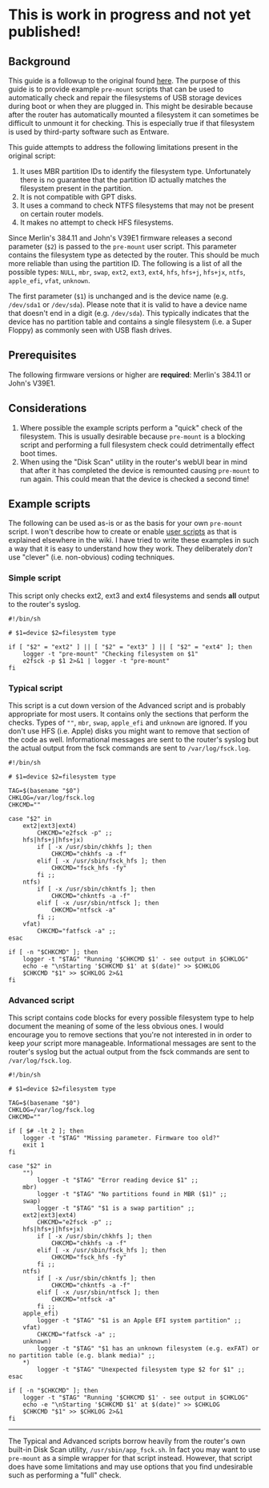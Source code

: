 # This is work in progress and not yet published!

## Background
This guide is a followup to the original found [here](https://github.com/RMerl/asuswrt-merlin/wiki/USB-Disk-Check-at-Boot). The purpose of this guide is to provide example `pre-mount` scripts that can be used to automatically check and repair the filesystems of USB storage devices during boot or when they are plugged in. This might be desirable because after the router has automatically mounted a filesystem it can sometimes be difficult to unmount it for checking. This is especially true if that filesystem is used by third-party software such as Entware.

This guide attempts to address the following limitations present in the original script:
1. It uses MBR partition IDs to identify the filesystem type. Unfortunately there is no guarantee that the partition ID actually matches the filesystem present in the partition.
2. It is not compatible with GPT disks.
3. It uses a command to check NTFS filesystems that may not be present on certain router models.
4. It makes no attempt to check HFS filesystems.

Since Merlin's 384.11 and John's V39E1 firmware releases a second parameter (`$2`) is passed to the `pre-mount` user script. This parameter contains the filesystem type as detected by the router. This should be much more reliable than using the partition ID. The following is a list of all the possible types: `NULL`, `mbr`, `swap`, `ext2`, `ext3`, `ext4`, `hfs`, `hfs+j`, `hfs+jx`, `ntfs`, `apple_efi`, `vfat`, `unknown`.

The first parameter (`$1`) is unchanged and is the device name (e.g. `/dev/sda1` or `/dev/sda`). Please note that it is valid to have a device name that doesn't end in a digit (e.g. `/dev/sda`). This typically indicates that the device has no partition table and contains a single filesystem (i.e. a Super Floppy) as commonly seen with USB flash drives.
## Prerequisites
The following firmware versions or higher are **required**: Merlin's 384.11 or John's V39E1.

## Considerations
1. Where possible the example scripts perform a "quick" check of the filesystem. This is usually desirable because `pre-mount` is a blocking script and performing a full filesystem check could detrimentally effect boot times.
2. When using the "Disk Scan" utility in the router's webUI bear in mind that after it has completed the device is remounted causing `pre-mount` to run again. This could mean that the device is checked a second time!

## Example scripts

The following can be used as-is or as the basis for your own `pre-mount` script. I won't describe how to create or enable [user scripts](https://github.com/RMerl/asuswrt-merlin/wiki/User-scripts) as that is explained elsewhere in the wiki. I have tried to write these examples in such a way that it is easy to understand how they work. They deliberately _don't_ use "clever" (i.e. non-obvious) coding techniques.
### Simple script
This script only checks ext2, ext3 and ext4 filesystems and sends **all** output to the router's syslog.

    #!/bin/sh

    # $1=device $2=filesystem type

    if [ "$2" = "ext2" ] || [ "$2" = "ext3" ] || [ "$2" = "ext4" ]; then
        logger -t "pre-mount" "Checking filesystem on $1"
        e2fsck -p $1 2>&1 | logger -t "pre-mount"
    fi

### Typical script
This script is a cut down version of the Advanced script and is probably appropriate for most users. It contains only the sections that perform the checks. Types of `""`, `mbr`, `swap`, `apple_efi` and `unknown` are ignored. If you don't use HFS (i.e. Apple) disks you might want to remove that section of the code as well. Informational messages are sent to the router's syslog but the actual output from the fsck commands are sent to `/var/log/fsck.log`.

    #!/bin/sh

    # $1=device $2=filesystem type

    TAG=$(basename "$0")
    CHKLOG=/var/log/fsck.log
    CHKCMD=""

    case "$2" in
        ext2|ext3|ext4)
            CHKCMD="e2fsck -p" ;;
        hfs|hfs+j|hfs+jx)
            if [ -x /usr/sbin/chkhfs ]; then
                CHKCMD="chkhfs -a -f"
            elif [ -x /usr/sbin/fsck_hfs ]; then
                CHKCMD="fsck_hfs -fy"
            fi ;;
        ntfs)
            if [ -x /usr/sbin/chkntfs ]; then
                CHKCMD="chkntfs -a -f"
            elif [ -x /usr/sbin/ntfsck ]; then
                CHKCMD="ntfsck -a"
            fi ;;
        vfat)
            CHKCMD="fatfsck -a" ;;
    esac

    if [ -n "$CHKCMD" ]; then
        logger -t "$TAG" "Running '$CHKCMD $1' - see output in $CHKLOG"
        echo -e "\nStarting '$CHKCMD $1' at $(date)" >> $CHKLOG
        $CHKCMD "$1" >> $CHKLOG 2>&1
    fi


### Advanced script
This script contains code blocks for every possible filesystem type to help document the meaning of some of the less obvious ones. I would encourage you to remove sections that you're not interested in in order to keep _your_ script more manageable. Informational messages are sent to the router's syslog but the actual output from the fsck commands are sent to `/var/log/fsck.log`.

    #!/bin/sh

    # $1=device $2=filesystem type

    TAG=$(basename "$0")
    CHKLOG=/var/log/fsck.log
    CHKCMD=""

    if [ $# -lt 2 ]; then
        logger -t "$TAG" "Missing parameter. Firmware too old?"
        exit 1
    fi

    case "$2" in
        "")
            logger -t "$TAG" "Error reading device $1" ;;
        mbr)
            logger -t "$TAG" "No partitions found in MBR ($1)" ;;
        swap)
            logger -t "$TAG" "$1 is a swap partition" ;;
        ext2|ext3|ext4)
            CHKCMD="e2fsck -p" ;;
        hfs|hfs+j|hfs+jx)
            if [ -x /usr/sbin/chkhfs ]; then
                CHKCMD="chkhfs -a -f"
            elif [ -x /usr/sbin/fsck_hfs ]; then
                CHKCMD="fsck_hfs -fy"
            fi ;;
        ntfs)
            if [ -x /usr/sbin/chkntfs ]; then
                CHKCMD="chkntfs -a -f"
            elif [ -x /usr/sbin/ntfsck ]; then
                CHKCMD="ntfsck -a"
            fi ;;
        apple_efi)
            logger -t "$TAG" "$1 is an Apple EFI system partition" ;;
        vfat)
            CHKCMD="fatfsck -a" ;;
        unknown)
            logger -t "$TAG" "$1 has an unknown filesystem (e.g. exFAT) or no partition table (e.g. blank media)" ;;
        *)
            logger -t "$TAG" "Unexpected filesystem type $2 for $1" ;;
    esac

    if [ -n "$CHKCMD" ]; then
        logger -t "$TAG" "Running '$CHKCMD $1' - see output in $CHKLOG"
        echo -e "\nStarting '$CHKCMD $1' at $(date)" >> $CHKLOG
        $CHKCMD "$1" >> $CHKLOG 2>&1
    fi

***

The Typical and Advanced scripts borrow heavily from the router's own built-in Disk Scan utility, `/usr/sbin/app_fsck.sh`. In fact you may want to use `pre-mount` as a simple wrapper for that script instead. However, that script does have some limitations and may use options that you find undesirable such as performing a "full" check.